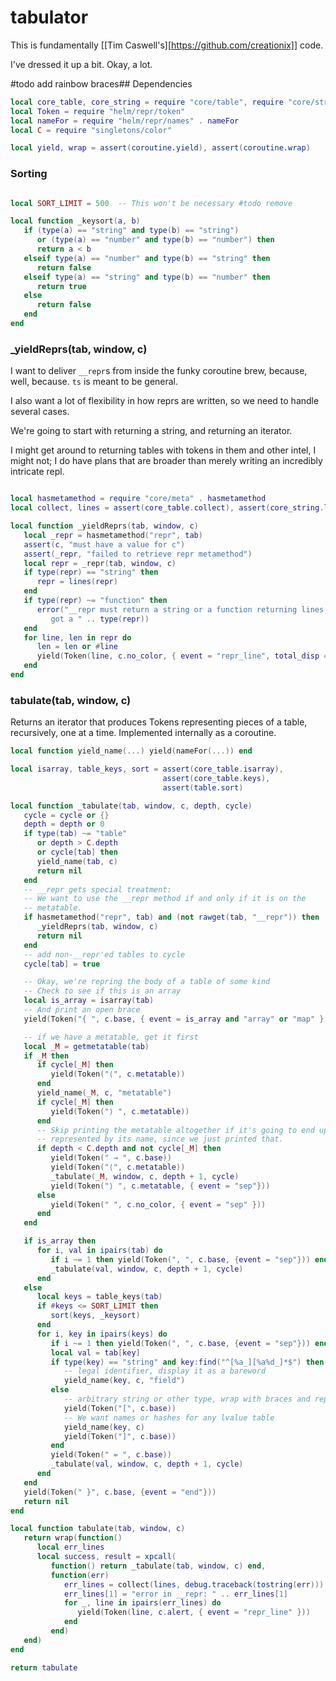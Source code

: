 # tabulator

This is fundamentally [[Tim Caswell's][https://github.com/creationix]] code.


I've dressed it up a bit. Okay, a lot.

#todo add rainbow braces## Dependencies

```lua
local core_table, core_string = require "core/table", require "core/string"
local Token = require "helm/repr/token"
local nameFor = require "helm/repr/names" . nameFor
local C = require "singletons/color"

local yield, wrap = assert(coroutine.yield), assert(coroutine.wrap)
```
### Sorting

```lua

local SORT_LIMIT = 500  -- This won't be necessary #todo remove

local function _keysort(a, b)
   if (type(a) == "string" and type(b) == "string")
      or (type(a) == "number" and type(b) == "number") then
      return a < b
   elseif type(a) == "number" and type(b) == "string" then
      return false
   elseif type(a) == "string" and type(b) == "number" then
      return true
   else
      return false
   end
end

```
### _yieldReprs(tab, window, c)

I want to deliver ``__repr``s from inside the funky coroutine brew,
because, well, because. ``ts`` is meant to be general.


I also want a lot of flexibility in how reprs are written, so we need to
handle several cases.


We're going to start with returning a string, and returning an iterator.


I might get around to returning tables with tokens in them and other intel,
I might not; I do have plans that are broader than merely writing an
incredibly intricate repl.

```lua

local hasmetamethod = require "core/meta" . hasmetamethod
local collect, lines = assert(core_table.collect), assert(core_string.lines)

local function _yieldReprs(tab, window, c)
   local _repr = hasmetamethod("repr", tab)
   assert(c, "must have a value for c")
   assert(_repr, "failed to retrieve repr metamethod")
   local repr = _repr(tab, window, c)
   if type(repr) == "string" then
      repr = lines(repr)
   end
   if type(repr) ~= "function" then
      error("__repr must return a string or a function returning lines,\
         got a " .. type(repr))
   end
   for line, len in repr do
      len = len or #line
      yield(Token(line, c.no_color, { event = "repr_line", total_disp = len }))
   end
end

```
### tabulate(tab, window, c)

Returns an iterator that produces Tokens representing pieces of a table,
recursively, one at a time. Implemented internally as a coroutine.

```lua
local function yield_name(...) yield(nameFor(...)) end

local isarray, table_keys, sort = assert(core_table.isarray),
                                  assert(core_table.keys),
                                  assert(table.sort)

local function _tabulate(tab, window, c, depth, cycle)
   cycle = cycle or {}
   depth = depth or 0
   if type(tab) ~= "table"
      or depth > C.depth
      or cycle[tab] then
      yield_name(tab, c)
      return nil
   end
   -- __repr gets special treatment:
   -- We want to use the __repr method if and only if it is on the
   -- metatable.
   if hasmetamethod("repr", tab) and (not rawget(tab, "__repr")) then
      _yieldReprs(tab, window, c)
      return nil
   end
   -- add non-__repr'ed tables to cycle
   cycle[tab] = true

   -- Okay, we're repring the body of a table of some kind
   -- Check to see if this is an array
   local is_array = isarray(tab)
   -- And print an open brace
   yield(Token("{ ", c.base, { event = is_array and "array" or "map" }))

   -- if we have a metatable, get it first
   local _M = getmetatable(tab)
   if _M then
      if cycle[_M] then
         yield(Token("⟨", c.metatable))
      end
      yield_name(_M, c, "metatable")
      if cycle[_M] then
         yield(Token("⟩ ", c.metatable))
      end
      -- Skip printing the metatable altogether if it's going to end up
      -- represented by its name, since we just printed that.
      if depth < C.depth and not cycle[_M] then
         yield(Token(" → ", c.base))
         yield(Token("⟨", c.metatable))
         _tabulate(_M, window, c, depth + 1, cycle)
         yield(Token("⟩ ", c.metatable, { event = "sep"}))
      else
         yield(Token(" ", c.no_color, { event = "sep" }))
      end
   end

   if is_array then
      for i, val in ipairs(tab) do
         if i ~= 1 then yield(Token(", ", c.base, {event = "sep"})) end
         _tabulate(val, window, c, depth + 1, cycle)
      end
   else
      local keys = table_keys(tab)
      if #keys <= SORT_LIMIT then
         sort(keys, _keysort)
      end
      for i, key in ipairs(keys) do
         if i ~= 1 then yield(Token(", ", c.base, {event = "sep"})) end
         local val = tab[key]
         if type(key) == "string" and key:find("^[%a_][%a%d_]*$") then
            -- legal identifier, display it as a bareword
            yield_name(key, c, "field")
         else
            -- arbitrary string or other type, wrap with braces and repr it
            yield(Token("[", c.base))
            -- We want names or hashes for any lvalue table
            yield_name(key, c)
            yield(Token("]", c.base))
         end
         yield(Token(" = ", c.base))
         _tabulate(val, window, c, depth + 1, cycle)
      end
   end
   yield(Token(" }", c.base, {event = "end"}))
   return nil
end

local function tabulate(tab, window, c)
   return wrap(function()
      local err_lines
      local success, result = xpcall(
         function() return _tabulate(tab, window, c) end,
         function(err)
            err_lines = collect(lines, debug.traceback(tostring(err)))
            err_lines[1] = "error in __repr: " .. err_lines[1]
            for _, line in ipairs(err_lines) do
               yield(Token(line, c.alert, { event = "repr_line" }))
            end
         end)
   end)
end

return tabulate

```
